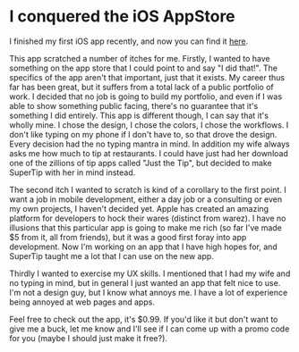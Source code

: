I conquered the iOS AppStore
===

I finished my first iOS app recently, and now you can find it [here](https://itunes.apple.com/us/app/supertip/id688654782?mt=8).

This app scratched a number of itches for me. Firstly, I wanted to have something on the app store that I could point to and say "I did that!". The specifics of the app aren't that important, just that it exists. My career thus far has been great, but it suffers from a total lack of a public portfolio of work. I decided that no job is going to build my portfolio, and even if I was able to show something public facing, there's no guarantee that it's something I did entirely. This app is different though, I can say that it's wholly mine. I chose the design, I chose the colors, I chose the workflows. I don't like typing on my phone if I don't have to, so that drove the design. Every decision had the no typing mantra in mind. In addition my wife always asks me how much to tip at restaurants. I could have just had her download one of the zillions of tip apps called "Just the Tip", but decided to make SuperTip with her in mind instead.

The second itch I wanted to scratch is kind of a corollary to the first point. I want a job in mobile development, either a day job or a consulting or even my own projects, I haven't decided yet. Apple has created an amazing platform for developers to hock their wares (distinct from warez). I have no illusions that this particular app is going to make me rich (so far I've made $5 from it, all from friends), but it was a good first foray into app development. Now I'm working on an app that I have high hopes for, and SuperTip taught me a lot that I can use on the new app.

Thirdly I wanted to exercise my UX skills. I mentioned that I had my wife and no typing in mind, but in general I just wanted an app that felt nice to use. I'm not a design guy, but I know what annoys me. I have a lot of experience being annoyed at web pages and apps.

Feel free to check out the app, it's $0.99. If you'd like it but don't want to give me a buck, let me know and I'll see if I can come up with a promo code for you (maybe I should just make it free?).